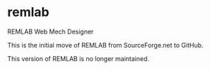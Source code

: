 # remlab
REMLAB Web Mech Designer

This is the initial move of REMLAB from SourceForge.net to GitHub.

This version of REMLAB is no longer maintained.
